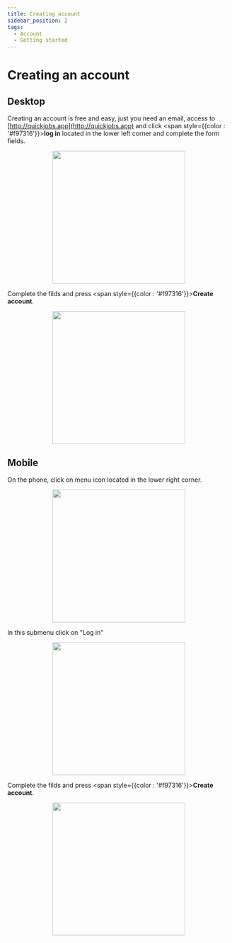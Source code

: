```yaml
---
title: Creating account
sidebar_position: 2
tags:
  - Account
  - Getting started
---
```


# Creating an account

## Desktop

Creating an account is free and easy, just you need an email, access to [http://quickjobs.app](http://quickjobs.app) and click <span style={{color : '#f97316'}}>**log in**</span> located in the lower left corner and complete the form fields.

<p align="center">
  <img src="/img/create-account/log-in-button.png" width="300" />
</p>

Complete the filds and press <span style={{color : '#f97316'}}>**Create account**</span>.

<p align="center">
  <img src="/img/create-account/create-account-desk.png" width="300" />
</p>

## Mobile

On the phone, click on menu icon located in the lower right corner.

<p align="center">
  <img src="/img/create-account/menu-button.png" width="300" />
</p>

In this submenu click on "Log in"

<p align="center">
  <img src="/img/create-account/submenu-button.png" width="300" />
</p>


Complete the filds and press <span style={{color : '#f97316'}}>**Create account**</span>.

<p align="center">
  <img src="/img/create-account/create-account-button.png" width="300" />
</p>
